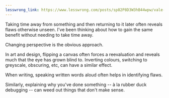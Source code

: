 ```yaml
---
lesswrong_link: https://www.lesswrong.com/posts/sp82P8D3W3hB44wpw/vale-s-shortform?commentId=CtGdswNAGcYxvykDH
---
```


Taking time away from something and then returning to it later often reveals flaws otherwise unseen. I've been thinking about how to gain the same benefit without needing to take time away.

Changing perspective is the obvious approach.

In art and design, flipping a canvas often forces a reevaluation and reveals much that the eye has grown blind to. Inverting colours, switching to greyscale, obscuring, etc, can have a similar effect.

When writing, speaking written words aloud often helps in identifying flaws.

Similarly, explaining why you've done something -- à la rubber duck debugging -- can weed out things that don't make sense.
